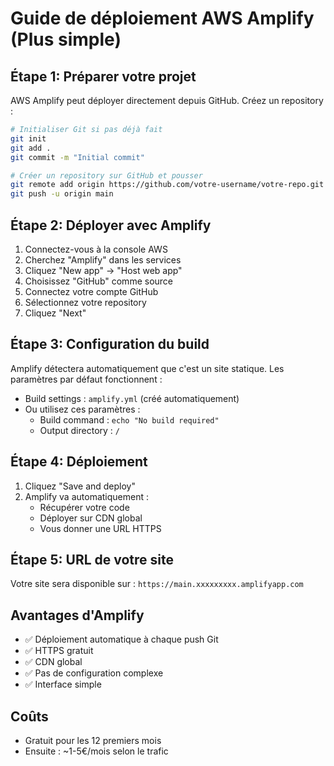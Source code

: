 # Guide de déploiement AWS Amplify (Plus simple)

## Étape 1: Préparer votre projet

AWS Amplify peut déployer directement depuis GitHub. Créez un repository :

```bash
# Initialiser Git si pas déjà fait
git init
git add .
git commit -m "Initial commit"

# Créer un repository sur GitHub et pousser
git remote add origin https://github.com/votre-username/votre-repo.git
git push -u origin main
```

## Étape 2: Déployer avec Amplify

1. Connectez-vous à la console AWS
2. Cherchez "Amplify" dans les services
3. Cliquez "New app" → "Host web app"
4. Choisissez "GitHub" comme source
5. Connectez votre compte GitHub
6. Sélectionnez votre repository
7. Cliquez "Next"

## Étape 3: Configuration du build

Amplify détectera automatiquement que c'est un site statique. Les paramètres par défaut fonctionnent :

- Build settings : `amplify.yml` (créé automatiquement)
- Ou utilisez ces paramètres :
  - Build command : `echo "No build required"`
  - Output directory : `/`

## Étape 4: Déploiement

1. Cliquez "Save and deploy"
2. Amplify va automatiquement :
   - Récupérer votre code
   - Déployer sur CDN global
   - Vous donner une URL HTTPS

## Étape 5: URL de votre site

Votre site sera disponible sur :
`https://main.xxxxxxxxx.amplifyapp.com`

## Avantages d'Amplify

- ✅ Déploiement automatique à chaque push Git
- ✅ HTTPS gratuit
- ✅ CDN global
- ✅ Pas de configuration complexe
- ✅ Interface simple

## Coûts

- Gratuit pour les 12 premiers mois
- Ensuite : ~1-5€/mois selon le trafic 